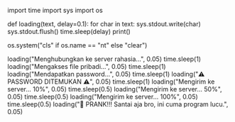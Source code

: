 import time
import sys
import os

def loading(text, delay=0.1):
    for char in text:
        sys.stdout.write(char)
        sys.stdout.flush()
        time.sleep(delay)
    print()

os.system("cls" if os.name == "nt" else "clear")

loading("Menghubungkan ke server rahasia...", 0.05)
time.sleep(1)
loading("Mengakses file pribadi...", 0.05)
time.sleep(1)
loading("Mendapatkan password...", 0.05)
time.sleep(1)
loading("⚠️ PASSWORD DITEMUKAN ⚠️", 0.05)
time.sleep(1)
loading("Mengirim ke server... 10%", 0.05)
time.sleep(0.5)
loading("Mengirim ke server... 50%", 0.05)
time.sleep(0.5)
loading("Mengirim ke server... 100%", 0.05)
time.sleep(0.5)
loading("🤣 PRANK!!! Santai aja bro, ini cuma program lucu.", 0.05)
